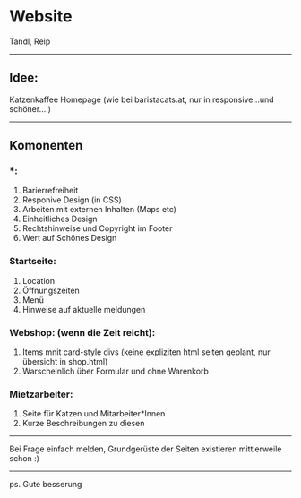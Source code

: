 # Website

Tandl, Reip
***
## Idee:
Katzenkaffee Homepage (wie bei baristacats.at, nur in responsive...und schöner....)

***

## Komonenten

### *:
1. Barierrefreiheit
2. Responive Design (in CSS)
3. Arbeiten mit externen Inhalten (Maps etc)
4. Einheitliches Design
5. Rechtshinweise und Copyright im Footer
6. Wert auf Schönes Design
   
### Startseite:
1. Location
2. Öffnungszeiten
3. Menü
4. Hinweise auf aktuelle meldungen

### Webshop: (wenn die Zeit reicht):
1. Items mnit card-style divs (keine expliziten html seiten geplant, nur übersicht in shop.html)
2. Warscheinlich über Formular und ohne Warenkorb 

### Mietzarbeiter:
1. Seite für Katzen und Mitarbeiter*Innen
2. Kurze Beschreibungen zu diesen 

***

Bei Frage einfach melden, Grundgerüste der Seiten existieren mittlerweile schon :) 
***

ps. Gute besserung